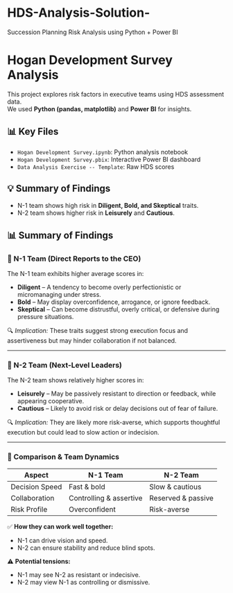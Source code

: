 # HDS-Analysis-Solution-
Succession Planning Risk Analysis using Python + Power BI
# Hogan Development Survey Analysis

This project explores risk factors in executive teams using HDS assessment data.  
We used **Python (pandas, matplotlib)** and **Power BI** for insights.

## 📊 Key Files
- `Hogan Development Survey.ipynb`: Python analysis notebook
- `Hogan Development Survey.pbix`: Interactive Power BI dashboard
- `Data Analysis Exercise -- Template`: Raw HDS scores

## 💡 Summary of Findings
- N-1 team shows high risk in **Diligent, Bold, and Skeptical** traits.
- N-2 team shows higher risk in **Leisurely** and **Cautious**.

## 📊 Summary of Findings

### 🔹 N-1 Team (Direct Reports to the CEO)

The N-1 team exhibits higher average scores in:

* **Diligent** – A tendency to become overly perfectionistic or micromanaging under stress.
* **Bold** – May display overconfidence, arrogance, or ignore feedback.
* **Skeptical** – Can become distrustful, overly critical, or defensive during pressure situations.

🔍 *Implication:*
These traits suggest strong execution focus and assertiveness but may hinder collaboration if not balanced.

---

### 🔹 N-2 Team (Next-Level Leaders)

The N-2 team shows relatively higher scores in:

* **Leisurely** – May be passively resistant to direction or feedback, while appearing cooperative.
* **Cautious** – Likely to avoid risk or delay decisions out of fear of failure.

🔍 *Implication:*
They are likely more risk-averse, which supports thoughtful execution but could lead to slow action or indecision.

---

### 🔄 Comparison & Team Dynamics

| Aspect         | N-1 Team                | N-2 Team           |
| -------------- | ----------------------- | ------------------ |
| Decision Speed | Fast & bold             | Slow & cautious    |
| Collaboration  | Controlling & assertive | Reserved & passive |
| Risk Profile   | Overconfident           | Risk-averse        |

✅ **How they can work well together:**

* N-1 can drive vision and speed.
* N-2 can ensure stability and reduce blind spots.

⚠️ **Potential tensions:**

* N-1 may see N-2 as resistant or indecisive.
* N-2 may view N-1 as controlling or dismissive.


